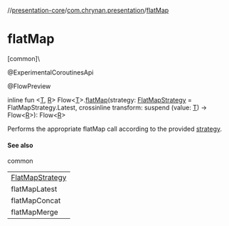 //[presentation-core](../../index.md)/[com.chrynan.presentation](index.md)/[flatMap](flat-map.md)

# flatMap

[common]\

@ExperimentalCoroutinesApi

@FlowPreview

inline fun &lt;[T](flat-map.md), [R](flat-map.md)&gt; Flow&lt;[T](flat-map.md)&gt;.[flatMap](flat-map.md)(strategy: [FlatMapStrategy](-flat-map-strategy/index.md) = FlatMapStrategy.Latest, crossinline transform: suspend (value: [T](flat-map.md)) -&gt; Flow&lt;[R](flat-map.md)&gt;): Flow&lt;[R](flat-map.md)&gt;

Performs the appropriate flatMap call according to the provided [strategy](flat-map.md).

#### See also

common

| |
|---|
| [FlatMapStrategy](-flat-map-strategy/index.md) |
| flatMapLatest |
| flatMapConcat |
| flatMapMerge |
